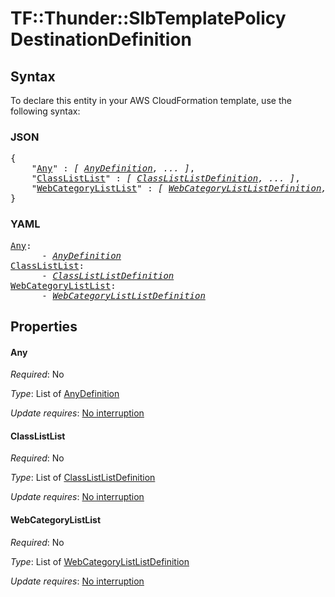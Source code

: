 # TF::Thunder::SlbTemplatePolicy DestinationDefinition

## Syntax

To declare this entity in your AWS CloudFormation template, use the following syntax:

### JSON

<pre>
{
    "<a href="#any" title="Any">Any</a>" : <i>[ <a href="anydefinition.md">AnyDefinition</a>, ... ]</i>,
    "<a href="#classlistlist" title="ClassListList">ClassListList</a>" : <i>[ <a href="classlistlistdefinition.md">ClassListListDefinition</a>, ... ]</i>,
    "<a href="#webcategorylistlist" title="WebCategoryListList">WebCategoryListList</a>" : <i>[ <a href="webcategorylistlistdefinition.md">WebCategoryListListDefinition</a>, ... ]</i>
}
</pre>

### YAML

<pre>
<a href="#any" title="Any">Any</a>: <i>
      - <a href="anydefinition.md">AnyDefinition</a></i>
<a href="#classlistlist" title="ClassListList">ClassListList</a>: <i>
      - <a href="classlistlistdefinition.md">ClassListListDefinition</a></i>
<a href="#webcategorylistlist" title="WebCategoryListList">WebCategoryListList</a>: <i>
      - <a href="webcategorylistlistdefinition.md">WebCategoryListListDefinition</a></i>
</pre>

## Properties

#### Any

_Required_: No

_Type_: List of <a href="anydefinition.md">AnyDefinition</a>

_Update requires_: [No interruption](https://docs.aws.amazon.com/AWSCloudFormation/latest/UserGuide/using-cfn-updating-stacks-update-behaviors.html#update-no-interrupt)

#### ClassListList

_Required_: No

_Type_: List of <a href="classlistlistdefinition.md">ClassListListDefinition</a>

_Update requires_: [No interruption](https://docs.aws.amazon.com/AWSCloudFormation/latest/UserGuide/using-cfn-updating-stacks-update-behaviors.html#update-no-interrupt)

#### WebCategoryListList

_Required_: No

_Type_: List of <a href="webcategorylistlistdefinition.md">WebCategoryListListDefinition</a>

_Update requires_: [No interruption](https://docs.aws.amazon.com/AWSCloudFormation/latest/UserGuide/using-cfn-updating-stacks-update-behaviors.html#update-no-interrupt)

